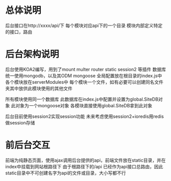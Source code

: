# 总体说明
后台接口在http://xxxx/api/下
每个模块对应api下的一个目录
模块内部定义特定的接口，路由
# 后台架构说明
后台使用KOA2编写，用到了mount multer router static session2 等插件
数据库统一使用mongodb，以及其ODM mongoose
全局配置放在根目录的index.js中
各个模块放在serverModules中
每个模块一个文件，如有必要可以创建同名文件夹其中放供此模块使用的其他文件

所有模块使用同一个数据库 此数据库在index.js中配置并设置为global.SiteDB对象
此对象为一个mongoose对象
各模块直接使用global.SiteDB拿到此对象

后台目前使用session2实现session功能
未来考虑使用session2+ioredis用redis做session存储
# 前后台交互
前端为纯静态页面，使用ajax调用后台提供的api，前端文件放在static目录，并在index中挂载到网站根路径下
由于根路径下的/api 已经作为api接口总路由，因此static目录中不可创建名字为api的文件或目录，大小写都不行
